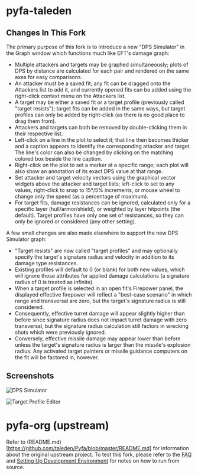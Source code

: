 # pyfa-taleden

## Changes In This Fork

The primary purpose of this fork is to introduce a new "DPS Simulator" in the Graph window which functions much like EFT's damage graph:

* Multiple attackers and targets may be graphed simultaneously; plots of DPS by distance are calculated for each pair and rendered on the same axes for easy comparisons.
* An attacker must be a saved fit; any fit can be dragged onto the Attackers list to add it, and currently opened fits can be added using the right-click context menu on the Attackers list.
* A target may be either a saved fit or a target profile (previously called "target resists"); target fits can be added in the same ways, but target profiles can only be added by right-click (as there is no good place to drag them from).
* Attackers and targets can both be removed by double-clicking them in their respective list.
* Left-click on a line in the plot to select it; that line then becomes thicker and a caption appears to identify the corresponding attacker and target. The line's color can also be changed by clicking on the matching colored box beside the line caption.
* Right-click on the plot to set a marker at a specific range; each plot will also show an annotation of its exact DPS value at that range.
* Set attacker and target velocity vectors using the graphical vector widgets above the attacker and target lists; left-click to set to any values, right-click to snap to 15&deg;/5% increments, or mouse wheel to change only the speed (as a percentage of maximum).
* For target fits, damage resistances can be ignored, calculated only for a specific layer (hull/armor/shield), or weighted by layer hitpoints (the default). Target profiles have only one set of resistances, so they can only be ignored or considered (any other setting).

A few small changes are also made elsewhere to support the new DPS Simulator graph:

* "Target resists" are now called "target profiles" and may optionally specify the target's signature radius and velocity in addition to its damage type resistances.
* Existing profiles will default to 0 (or blank) for both new values, which will ignore those attributes for applied damage calculations (a signature radius of 0 is treated as infinite).
* When a target profile is selected in an open fit's Firepower panel, the displayed effective firepower will reflect a "best-case scenario" in which range and transversal are zero, but the target's signature radius is still considered.
* Consequently, effective turret damage will appear slightly higher than before since signature radius does not impact turret damage with zero transversal, but the signature radius calculation still factors in wrecking shots which were previously ignored.
* Conversely, effective missile damage may appear lower than before unless the target's signature radius is larger than the missile's explosion radius. Any activated target painters or missile guidance computers on the fit will be factored in, however.

## Screenshots

![DPS Simulator](https://i.imgur.com/HVwtnba.png)

![Target Profile Editor](https://i.imgur.com/ugKq1Pm.png)

# pyfa-org (upstream)

Refer to (README.md)[https://github.com/taleden/Pyfa/blob/master/README.md] for information about the original upstream project. To test this fork, please refer to the [FAQ](https://github.com/pyfa-org/Pyfa/wiki/FAQ#requirements-for-running-pyfa-from-source) and [Setting Up Development Environment](https://github.com/pyfa-org/Pyfa/wiki/Setting-Up-Development-Environment) for notes on how to run from source.
